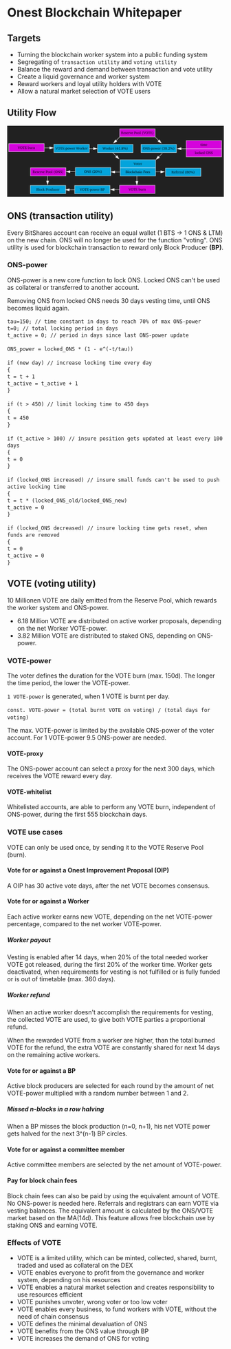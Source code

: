 # Onest Blockchain Whitepaper

## Targets
- Turning the blockchain worker system into a public funding system
- Segregating of `transaction utility` and `voting utility`
- Balance the reward and demand between transaction and vote utility 
- Create a liquid governance and worker system
- Reward workers and loyal utility holders with VOTE
- Allow a natural market selection of VOTE users

## Utility Flow
![utility-flow](https://raw.githubusercontent.com/Onest-io/onest-whitepaper/master/utility-flow.png)

## ONS (transaction utility)
Every BitShares account can receive an equal wallet (1 BTS -> 1 ONS & LTM) on the new chain. ONS will no longer be used for the function "voting". ONS utility is used for blockchain transaction to reward only Block Producer **(BP)**.

### ONS-power
ONS-power is a new core function to lock ONS. Locked ONS can't be used as collateral or transferred to another account.

Removing ONS from locked ONS needs 30 days vesting time, until ONS becomes liquid again. 

```
tau=150; // time constant in days to reach 70% of max ONS-power 
t=0; // total locking period in days
t_active = 0; // period in days since last ONS-power update 

ONS_power = locked_ONS * (1 - e^(-t/tau))

if (new day) // increase locking time every day
{
t = t + 1
t_active = t_active + 1
}

if (t > 450) // limit locking time to 450 days
{
t = 450
}

if (t_active > 100) // insure position gets updated at least every 100 days
{
t = 0
}

if (locked_ONS increased) // insure small funds can't be used to push active locking time
{
t = t * (locked_ONS_old/locked_ONS_new)
t_active = 0
}

if (locked_ONS decreased) // insure locking time gets reset, when funds are removed
{
t = 0
t_active = 0
}
```

## VOTE (voting utility)
10 Millionen VOTE are daily emitted from the Reserve Pool, which rewards the worker system and ONS-power. 

- 6.18 Million VOTE are distributed on active worker proposals, depending on the net Worker VOTE-power.
- 3.82 Million VOTE are distributed to staked ONS, depending on ONS-power.

### VOTE-power
The voter defines the duration for the VOTE burn (max. 150d). The longer the time period, the lower the VOTE-power. 

`1 VOTE-power` is generated, when 1 VOTE is burnt per day.

`const. VOTE-power = (total burnt VOTE on voting) / (total days for voting)`

The max. VOTE-power is limited by the available ONS-power of the voter account. For 1 VOTE-power 9.5 ONS-power are needed. 

#### VOTE-proxy
The ONS-power account can select a proxy for the next 300 days, which receives the VOTE reward every day.  

#### VOTE-whitelist
Whitelisted accounts, are able to perform any VOTE burn, independent of ONS-power, during the first 555 blockchain days.

### VOTE use cases
VOTE can only be used once, by sending it to the VOTE Reserve Pool (burn). 

#### Vote for or against a Onest Improvement Proposal (OIP)
A OIP has 30 active vote days, after the net VOTE becomes consensus. 

#### Vote for or against a Worker
Each active worker earns new VOTE, depending on the net VOTE-power percentage, compared to the net worker VOTE-power.

##### Worker payout
Vesting is enabled after 14 days, when 20% of the total needed worker VOTE got released, during the first 20% of the worker time. Worker gets deactivated, when requirements for vesting is not fulfilled or is fully funded or is out of timetable (max. 360 days).

##### Worker refund
When an active worker doesn't accomplish the requirements for vesting, the collected VOTE are used, to give both VOTE parties a proportional refund.

When the rewarded VOTE from a worker are higher, than the total burned VOTE for the refund, the extra VOTE are constantly shared for next 14 days on the remaining active workers. 

#### Vote for or against a BP
Active block producers are selected for each round by the amount of net VOTE-power multiplied with a random number between 1 and 2. 

##### Missed n-blocks in a row halving
When a BP misses the block production (n=0, n+1), his net VOTE power gets halved for the next 3^(n-1) BP circles.

#### Vote for or against a committee member
Active committee members are selected by the net amount of VOTE-power.

#### Pay for block chain fees
Block chain fees can also be paid by using the equivalent amount of VOTE. No ONS-power is needed here. Referrals and registrars can earn VOTE via vesting balances. The equivalent amount is calculated by the ONS/VOTE market based on the MA(14d). This feature allows free blockchain use by staking ONS and earning VOTE. 

### Effects of VOTE
- VOTE is a limited utility, which can be minted, collected, shared, burnt, traded and used as collateral on the DEX
- VOTE enables everyone to profit from the governance and worker system, depending on his resources
- VOTE enables a natural market selection and creates responsibility to use resources efficient 
- VOTE punishes unvoter, wrong voter or too low voter
- VOTE enables every business, to fund workers with VOTE, without the need of chain consensus
- VOTE defines the minimal devaluation of ONS
- VOTE benefits from the ONS value through BP
- VOTE increases the demand of ONS for voting
